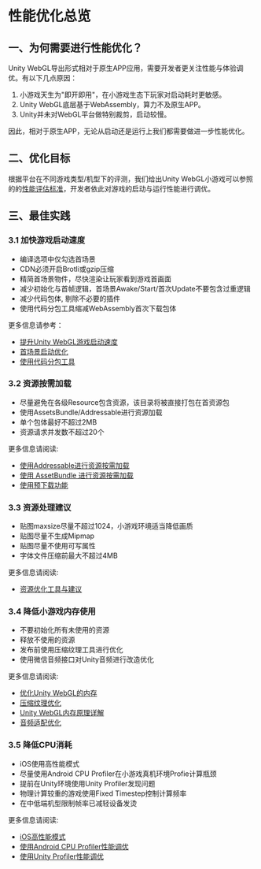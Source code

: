 
# 性能优化总览

## 一、为何需要进行性能优化？

Unity WebGL导出形式相对于原生APP应用，需要开发者更关注性能与体验调优。有以下几点原因：
1. 小游戏天生为"即开即用"，在小游戏生态下玩家对启动耗时更敏感。
2. Unity WebGL底层基于WebAssembly，算力不及原生APP。
3. Unity并未对WebGL平台做特别裁剪，启动较慢。

因此，相对于原生APP，无论从启动还是运行上我们都需要做进一步性能优化。

## 二、优化目标
根据平台在不同游戏类型/机型下的评测，我们给出Unity WebGL小游戏可以参照的的[性能评估标准](PerfMeasure.md)，开发者依此对游戏的启动与运行性能进行调优。

## 三、最佳实践
### 3.1 加快游戏启动速度
* 编译选项中仅勾选首场景
* CDN必须开启Brotli或gzip压缩
* 精简首场景物件，尽快渲染让玩家看到游戏首画面
* 减少初始化与首帧逻辑，首场景Awake/Start/首次Update不要包含过重逻辑
* 减少代码包体, 剔除不必要的插件
* 使用代码分包工具缩减WebAssembly首次下载包体


更多信息请参考：
  * [提升Unity WebGL游戏启动速度](StartupOptimization.md)
  * [首场景启动优化](FirstSceneOptimization.md)
  * [使用代码分包工具](WasmSplit.md)
 
### 3.2 资源按需加载
* 尽量避免在各级Resource包含资源，该目录将被直接打包在首资源包
* 使用AssetsBundle/Addressable进行资源加载
* 单个包体最好不超过2MB
* 资源请求并发数不超过20个

更多信息请阅读:
*  [使用Addressable进行资源按需加载](UsingAddressable.md)
*  [使用 AssetBundle 进行资源按需加载](UsingAssetBundle.md)
*  [使用预下载功能](UsingPreload.md)

### 3.3 资源处理建议
* 贴图maxsize尽量不超过1024，小游戏环境适当降低画质
* 贴图尽量不生成Mipmap
* 贴图尽量不使用可写属性
* 字体文件压缩前最大不超过4MB
  
更多信息请阅读:
*  [资源优化工具与建议](AssetOptimization.md)

 
### 3.4 降低小游戏内存使用
* 不要初始化所有未使用的资源
* 释放不使用的资源
* 发布前使用压缩纹理工具进行优化
* 使用微信音频接口对Unity音频进行改造优化
  
更多信息请阅读: 
*  [优化Unity WebGL的内存](OptimizationMemory.md)
*  [压缩纹理优化](CompressedTexture.md)
*  [Unity WebGL内存原理详解](https://gameinstitute.qq.com/community/detail/112321)
*  [音频适配优化](AudioOptimization.md)

### 3.5 降低CPU消耗
* iOS使用高性能模式
* 尽量使用Android CPU Profiler在小游戏真机环境Profie计算瓶颈
* 提前在Unity环境使用Unity Profiler发现问题
* 物理计算较重的游戏使用Fixed Timestep控制计算频率
* 在中低端机型限制帧率已减轻设备发烫

更多信息请阅读:
* [iOS高性能模式](iOSOptimization.md)
* [使用Android CPU Profiler性能调优](AndroidProfile.md)
* [使用Unity Profiler性能调优](UnityProfiler.md)

